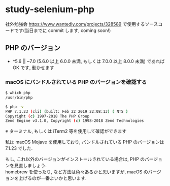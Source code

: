 # study-selenium-php
社外勉強会 https://www.wantedly.com/projects/328589 で使用するソースコードです(当日までに commit します, coming soon!)

## PHP のバージョン
  - ^5.6 || ~7.0 (5.6.0 以上 6.0.0 未満, もしくは 7.0.0 以上 8.0.0 未満) であれば OK です, 動かせます

### macOS にバンドルされている PHP のバージョンを確認する

```bash
$ which php
/usr/bin/php

$ php -v
PHP 7.1.23 (cli) (built: Feb 22 2019 22:08:13) ( NTS )
Copyright (c) 1997-2018 The PHP Group
Zend Engine v3.1.0, Copyright (c) 1998-2018 Zend Technologies
```
※ ターミナル, もしくは iTerm2 等を使用して確認ができます

私は macOS Mojave を使用しており, バンドルされている PHP のバージョンは 7.1.23 でした.

もし, これ以外のバージョンがインストールされている場合は, PHP のバージョンを見直しましょう.    
homebrew を使ったり, など方法は色々あるかと思いますが, macOS のバージョンを上げるのが一番よいかと思います.

